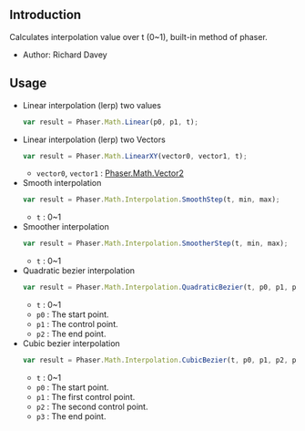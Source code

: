 ## Introduction

Calculates interpolation value over t (0~1), built-in method of phaser.

- Author: Richard Davey

## Usage

- Linear interpolation (lerp) two values
    ```javascript
    var result = Phaser.Math.Linear(p0, p1, t);
    ```
- Linear interpolation (lerp) two Vectors
    ```javascript
    var result = Phaser.Math.LinearXY(vector0, vector1, t);
    ```
    - `vector0`, `vector1` : [Phaser.Math.Vector2](vector2.md)
- Smooth interpolation
    ```javascript
    var result = Phaser.Math.Interpolation.SmoothStep(t, min, max);
    ```
    - `t` : 0~1
- Smoother interpolation
    ```javascript
    var result = Phaser.Math.Interpolation.SmootherStep(t, min, max);
    ```
    - `t` : 0~1
- Quadratic bezier interpolation
    ```javascript
    var result = Phaser.Math.Interpolation.QuadraticBezier(t, p0, p1, p2);
    ```
    - `t` : 0~1
    - `p0` : The start point.
    - `p1` : The control point.
    - `p2` : The end point.
- Cubic bezier interpolation
    ```javascript
    var result = Phaser.Math.Interpolation.CubicBezier(t, p0, p1, p2, p3);
    ```
    - `t` : 0~1
    - `p0` : The start point.
    - `p1` : The first control point.
    - `p2` : The second control point.
    - `p3` : The end point.